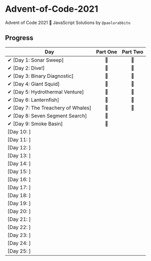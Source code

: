# Advent-of-Code-2021
Advent of Code 2021 🎄 JavaScript Solutions by 
`@paolorabbito`

## Progress

| Day  | Part One | Part Two | 
|---|:---:|:---:|
| ✔ [Day 1: Sonar Sweep]| 🌟 | 🌟 |
| ✔ [Day 2: Dive!]| 🌟 | 🌟 |
| ✔ [Day 3: Binary Diagnostic]| 🌟 | 🌟 |
| ✔ [Day 4: Giant Squid]| 🌟 | 🌟 |
| ✔ [Day 5: Hydrothermal Venture]| 🌟 | 🌟 |
| ✔ [Day 6: Lanternfish]| 🌟 | 🌟 |
| ✔ [Day 7: The Treachery of Whales]| 🌟 | 🌟 |
| ✔ [Day 8: Seven Segment Search]| 🌟 | |
| ✔ [Day 9: Smoke Basin]| 🌟 | |
| [Day 10: ]| | |
| [Day 11: ]| | |
| [Day 12: ]| | |
| [Day 13: ]| | |
| [Day 14: ]| | |
| [Day 15: ]| | |
| [Day 16: ]| | |
| [Day 17: ]| | |
| [Day 18: ]| | |
| [Day 19: ]| | |
| [Day 20: ]| | |
| [Day 21: ]| | |
| [Day 22: ]| | |
| [Day 23: ]| | |
| [Day 24: ]| | |
| [Day 25: ]| | |
